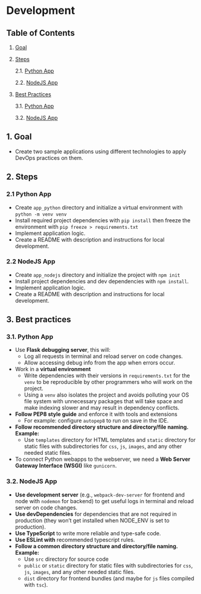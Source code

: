 # Development

## Table of Contents

1. [Goal](#1-Goal)

2. [Steps](#2-Steps)

   2.1. [Python App](#21-Python-App)

   2.2. [NodeJS App](#22-NodeJS-App)

3. [Best Practices](#3-Best-Practices)

   3.1. [Python App](#31-Python-App)

   3.2. [NodeJS App](#32-NodeJS-App)

## 1. Goal

- Create two sample applications using different technologies to apply DevOps practices on them.

## 2. Steps

### 2.1 Python App

- Create `app_python` directory and initialize a virtual environment with `python -m venv venv`
- Install required project dependencies with `pip install` then freeze the environment with `pip freeze > requirements.txt`
- Implement application logic.
- Create a README with description and instructions for local development.

### 2.2 NodeJS App

- Create `app_nodejs` directory and initialize the project with `npm init`  
- Install project dependencies and dev dependencies with `npm install`.
- Implement application logic.
- Create a README with description and instructions for local development.

## 3. Best practices

### 3.1. Python App

- Use **Flask debugging server**, this will:
  - Log all requests in terminal and reload server on code changes.
  - Allow accessing debug info from the app when errors occur.
- Work in a **virtual environment**
  - Write dependencies with their versions in `requirements.txt` for the `venv` to be reproducible by other programmers who will work on the project.
  - Using a `venv` also isolates the project and avoids polluting your OS file system with unnecessary packages that will take space and make indexing slower and may result in dependency conflicts.
- **Follow PEP8 style guide** and enforce it with tools and extensions
  - For example: configure `autopep8` to run on save in the IDE.
- **Follow recommended directory structure and directory/file naming. Example:**
  - Use `templates` directory for HTML templates and `static` directory for static files with subdirectories for `css`, `js`, `images`, and any other needed static files.
- To connect Python webapps to the webserver, we need a **Web Server Gateway Interface (WSGI)** like `gunicorn`.

### 3.2. NodeJS App

- **Use development server** (e.g., `webpack-dev-server` for frontend and node with `nodemon` for backend) to get useful logs in terminal and reload server on code changes.
- **Use devDependencies** for dependencies that are not required in production (they won’t get installed when NODE_ENV is set to production).
- **Use TypeScript** to write more reliable and type-safe code.
- **Use ESLint with** recommended typescript rules.
- **Follow a common directory structure and directory/file naming. Example:**
  - Use `src` directory for source code
  - `public` or `static` directory for static files with subdirectories for `css`, `js`, `images`, and any other needed static files.
  - `dist` directory for frontend bundles (and maybe for `js` files compiled with `tsc`).
